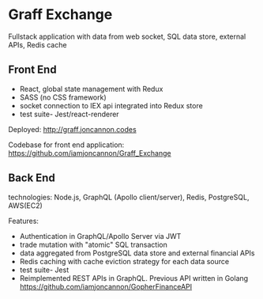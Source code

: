 # Graff Exchange

Fullstack application with data from web socket, SQL data store, external APIs, Redis cache

## Front End

- React, global state management with Redux
- SASS (no CSS framework) 
- socket connection to IEX api integrated into Redux store
- test suite- Jest/react-renderer

Deployed: http://graff.joncannon.codes

Codebase for front end application: https://github.com/iamjoncannon/Graff_Exchange

## Back End

technologies: Node.js, GraphQL (Apollo client/server), Redis, PostgreSQL, AWS(EC2) 

Features:
- Authentication in GraphQL/Apollo Server via JWT
- trade mutation with "atomic" SQL transaction 
- data aggregated from PostgreSQL data store and external financial APIs 
- Redis caching with cache eviction strategy for each data source
- test suite- Jest
- Reimplemented REST APIs in GraphQL. Previous API written in Golang https://github.com/iamjoncannon/GopherFinanceAPI
